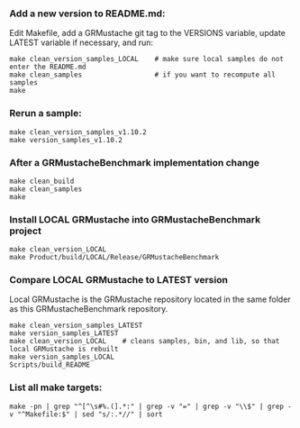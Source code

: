 ### Add a new version to README.md:

Edit Makefile, add a GRMustache git tag to the VERSIONS variable, update LATEST variable if necessary, and run:

    make clean_version_samples_LOCAL    # make sure local samples do not enter the README.md
    make clean_samples                  # if you want to recompute all samples
    make

### Rerun a sample:

    make clean_version_samples_v1.10.2
    make version_samples_v1.10.2

### After a GRMustacheBenchmark implementation change

    make clean_build
    make clean_samples
    make

### Install LOCAL GRMustache into GRMustacheBenchmark project

    make clean_version_LOCAL
    make Product/build/LOCAL/Release/GRMustacheBenchmark
    
### Compare LOCAL GRMustache to LATEST version

Local GRMustache is the GRMustache repository located in the same folder as this GRMustacheBenchmark repository.

    make clean_version_samples_LATEST
    make version_samples_LATEST
    make clean_version_LOCAL    # cleans samples, bin, and lib, so that local GRMustache is rebuilt
    make version_samples_LOCAL
    Scripts/build_README

### List all make targets:

    make -pn | grep "^[^\s#%.(].*:" | grep -v "=" | grep -v "\\$" | grep -v "^Makefile:$" | sed "s/:.*//" | sort

